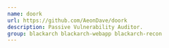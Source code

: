 ```yaml
---
name: doork
url: https://github.com/AeonDave/doork
description: Passive Vulnerability Auditor.
group: blackarch blackarch-webapp blackarch-recon
---
```

